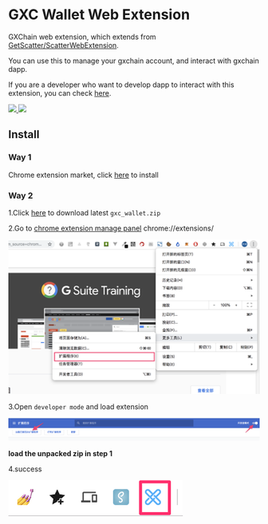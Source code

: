 # GXC Wallet Web Extension

GXChain web extension, which extends from [GetScatter/ScatterWebExtension](https://github.com/GetScatter/ScatterWebExtension).

You can use this to manage your gxchain account, and interact with gxchain dapp.

If you are a developer who want to develop dapp to interact with this extension, you can check [here](https://github.com/gxchain/gscatter-js).

<p>
    <a href="javascript:;">
        <img width="300px" src='https://raw.githubusercontent.com/gxchain/gxips/master/assets/images/task-extension.png'/>
    </a>
    <a href="javascript:;">
        <img width="300px" src='https://raw.githubusercontent.com/gxchain/gxips/master/assets/images/task-extension-en.png'/>
    </a>
</p>


## Install

### Way 1

Chrome extension market, click [here](https://chrome.google.com/webstore/detail/gxc-wallet/pkghkgabkmdkdaoglpemmkooeikdopca) to install

### Way 2

1.Click [here](https://github.com/gxchain/GScatter/raw/master/gxc_wallet.zip) to download latest `gxc_wallet.zip`

2.Go to [chrome extension manage panel](chrome://extensions/) chrome://extensions/

![img](./arch/images/8YI14nRwBHo9YBRq.png)

3.Open `developer mode` and load extension

![img](./arch/images/A51mYEBFBnUDS9sf.png)

**load the unpacked zip in step 1**

4.success

![img](./arch/images/extension-logo.png)

